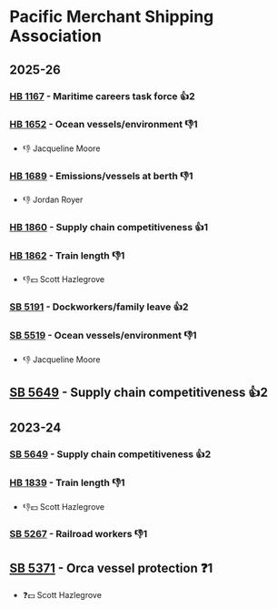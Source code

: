 # Pacific Merchant Shipping Association
## 2025-26

### [HB 1167](/bill/2025-26/hb/1167/) - Maritime careers task force 👍2  

### [HB 1652](/bill/2025-26/hb/1652/) - Ocean vessels/environment  👎1 
* 👎 Jacqueline Moore

### [HB 1689](/bill/2025-26/hb/1689/) - Emissions/vessels at berth  👎1 
* 👎 Jordan Royer

### [HB 1860](/bill/2025-26/hb/1860/) - Supply chain competitiveness 👍1  

### [HB 1862](/bill/2025-26/hb/1862/) - Train length  👎1 
* 👎💵 Scott Hazlegrove

### [SB 5191](/bill/2025-26/sb/5191/) - Dockworkers/family leave 👍2  

### [SB 5519](/bill/2025-26/sb/5519/) - Ocean vessels/environment  👎1 
* 👎 Jacqueline Moore

## [SB 5649](/bill/2025-26/sb/5649/) - Supply chain competitiveness 👍2  

## 2023-24

### [SB 5649](/bill/2023-24/sb/5649/) - Supply chain competitiveness 👍2  

### [HB 1839](/bill/2023-24/hb/1839/) - Train length  👎1 
* 👎💵 Scott Hazlegrove

### [SB 5267](/bill/2023-24/sb/5267/) - Railroad workers  👎1 

## [SB 5371](/bill/2023-24/sb/5371/) - Orca vessel protection   ❓1
* ❓💵 Scott Hazlegrove
